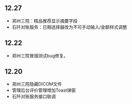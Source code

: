 ## 12.27
- 郑州三院：精品推荐显示摘要字段
- 石阡对账服务：日期选择器改为不可手动输入/金额样式调整

## 12.22
- 郑州三院冒烟测试bug修复。

## 12.20
- 郑州三院隐藏DICOM文件
- 管理后台评价管理增加Toast弹窗
- 石阡对账服务接口联调